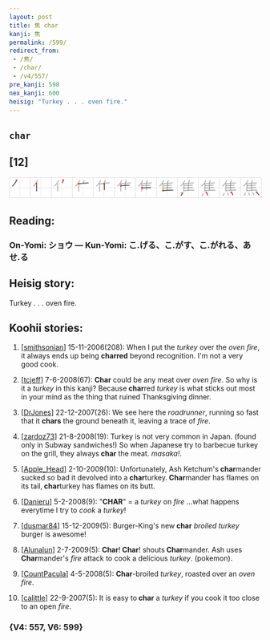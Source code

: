 ```yaml
---
layout: post
title: 焦 char
kanji: 焦
permalink: /599/
redirect_from:
 - /焦/
 - /char/
 - /v4/557/
pre_kanji: 598
nex_kanji: 600
heisig: "Turkey . . . oven fire."
---
```


## `char`

## [12]

<div class="stroke"><img src="../images/E784A6.png" /></div>

## Reading:

### On-Yomi: ショウ &mdash; Kun-Yomi: こ.げる、こ.がす、こ.がれる、あせ.る

## Heisig story:

Turkey . . . oven fire.

## Koohii stories:

1) [<a href="http://kanji.koohii.com/profile/smithsonian">smithsonian</a>] 15-11-2006(208): When I put the <em>turkey</em> over the <em>oven fire</em>, it always ends up being <strong>charred</strong> beyond recognition. I&#039;m not a very good cook.

2) [<a href="http://kanji.koohii.com/profile/tcjeff">tcjeff</a>] 7-6-2008(67): <strong>Char</strong> could be any meat over <em>oven fire</em>. So why is it a <em>turkey</em> in this kanji? Because<strong> char</strong>red <em>turkey</em> is what sticks out most in your mind as the thing that ruined Thanksgiving dinner.

3) [<a href="http://kanji.koohii.com/profile/DrJones">DrJones</a>] 22-12-2007(26): We see here the <em>roadrunner</em>, running so fast that it <strong>chars</strong> the ground beneath it, leaving a trace of <em>fire</em>.

4) [<a href="http://kanji.koohii.com/profile/zardoz73">zardoz73</a>] 21-8-2008(19): Turkey is not very common in Japan. (found only in Subway sandwiches!) So when Japanese try to barbecue turkey on the grill, they always<strong> char</strong> the meat. <em>masaka!</em>.

5) [<a href="http://kanji.koohii.com/profile/Apple_Head">Apple_Head</a>] 2-10-2009(10): Unfortunately, Ash Ketchum&#039;s<strong> char</strong>mander sucked so bad it devolved into a<strong> char</strong>turkey.<strong> Char</strong>mander has flames on its tail,<strong> char</strong>turkey has flames on its butt.

6) [<a href="http://kanji.koohii.com/profile/Danieru">Danieru</a>] 5-2-2008(9): &quot;<strong>CHAR</strong>&quot; = a <em>turkey</em> on <em>fire</em> ...what happens everytime I try to <em>cook</em> a <em>turkey</em>!

7) [<a href="http://kanji.koohii.com/profile/dusmar84">dusmar84</a>] 15-12-2009(5): Burger-King&#039;s new<strong> char</strong> <em>broiled</em> <em>turkey</em> burger is awesome!

8) [<a href="http://kanji.koohii.com/profile/Alunalun">Alunalun</a>] 2-7-2009(5): <strong>Char</strong>!<strong> Char</strong>! shouts<strong> Char</strong>mander. Ash uses<strong> Char</strong>mander&#039;s <em>fire</em> attack to cook a delicious <em>turkey</em>. (pokemon).

9) [<a href="http://kanji.koohii.com/profile/CountPacula">CountPacula</a>] 4-5-2008(5): <strong>Char</strong>-broiled <em>turkey</em>, roasted over an <em>oven fire</em>.

10) [<a href="http://kanji.koohii.com/profile/calittle">calittle</a>] 22-9-2007(5): It is easy to<strong> char</strong> a <em>turkey</em> if you cook it too close to an open <em>fire</em>.

### {V4: 557, V6: 599}

